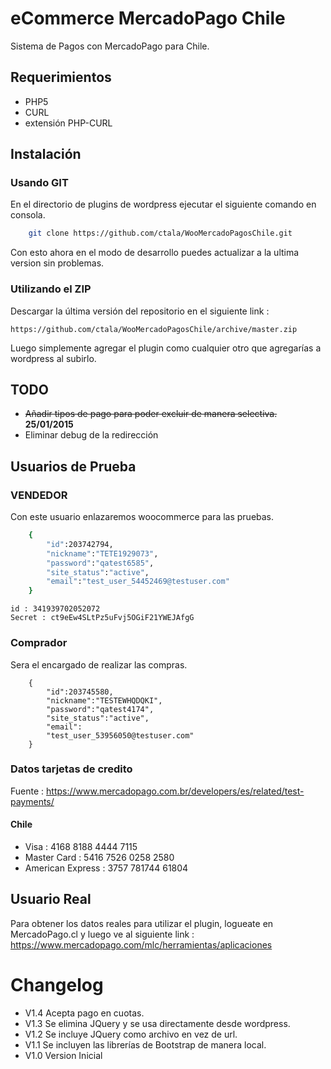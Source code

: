 # eCommerce MercadoPago Chile

Sistema de Pagos con MercadoPago para Chile.

## Requerimientos

* PHP5
* CURL
* extensión PHP-CURL

## Instalación

### Usando GIT

En el directorio de plugins de wordpress ejecutar el siguiente comando en consola.
```bash
    git clone https://github.com/ctala/WooMercadoPagosChile.git
```
Con esto ahora en el modo de desarrollo puedes actualizar a la ultima version sin problemas.

### Utilizando el ZIP

Descargar la última versión del repositorio en el siguiente link :
```
https://github.com/ctala/WooMercadoPagosChile/archive/master.zip
```
Luego simplemente agregar el plugin como cualquier otro que agregarías a wordpress al subirlo.

## TODO
* ~~Añadir tipos de pago para poder excluir de manera selectiva.~~ **25/01/2015**
* Eliminar debug de la redirección

## Usuarios de Prueba

### VENDEDOR
Con este usuario enlazaremos woocommerce para las pruebas.

```bash
    {
        "id":203742794,
        "nickname":"TETE1929073",
        "password":"qatest6585",
        "site_status":"active",
        "email":"test_user_54452469@testuser.com"
    }

```
    id : 341939702052072
    Secret : ct9eEw4SLtPz5uFvj5OGiF21YWEJAfgG

### Comprador
Sera el encargado de realizar las compras.

```
    {
        "id":203745580,
        "nickname":"TESTEWHQDQKI",
        "password":"qatest4174",
        "site_status":"active",
        "email":
        "test_user_53956050@testuser.com"
    }

```

### Datos tarjetas de credito

Fuente : https://www.mercadopago.com.br/developers/es/related/test-payments/

#### Chile

* Visa : 4168 8188 4444 7115
* Master Card : 5416 7526 0258 2580
* American Express : 3757 781744 61804

## Usuario Real

Para obtener los datos reales para utilizar el plugin, logueate en MercadoPago.cl 
y luego ve al siguiente link : https://www.mercadopago.com/mlc/herramientas/aplicaciones 


# Changelog

* V1.4 Acepta pago en cuotas.
* V1.3 Se elimina JQuery y se usa directamente desde wordpress.
* V1.2 Se incluye JQuery como archivo en vez de url.
* V1.1 Se incluyen las librerías de Bootstrap de manera local.
* V1.0 Version Inicial